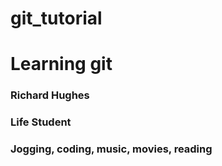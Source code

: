 # git_tutorial
# Learning git 
### Richard Hughes
### Life Student
### Jogging, coding, music, movies, reading 
#
